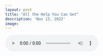 ```yaml
---
layout: post
title: "All the Help You Can Get"
description: 'Nov 13, 2022'
image:
---
```


<audio controls preload="metadata">
  <source src="https://docs.google.com/uc?export=open&id=1TznutJazXDUiksPO_4P1EkWCiCgfdP8q" type="audio/mp3">
Your browser does not support the audio element.
</audio>
